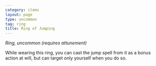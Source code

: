 ```yaml
---
category: items
layout: page
type: uncommon
tag: ring
title: Ring of Jumping 
---
```

_Ring, uncommon (requires attunement)_ 

While wearing this ring, you can cast the jump spell from it as a bonus action at will, but can target only yourself when you do so. 

